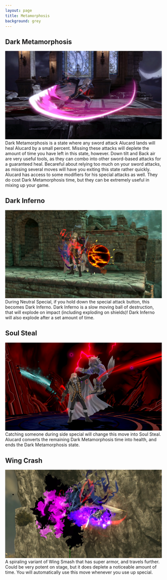 ```yaml
---
layout: page
title: Metamorphosis
background: grey
---
```


<div class="col-lg-12 text-center">
	<h2 class="section-heading text-uppercase">Dark Metamorphosis</h2>
</div>
<img class="img-fluid d-block mx-auto" src="assets\img\moveset\meta.png" alt="">
Dark Metamorphosis is a state where any sword attack Alucard lands will heal Alucard by a small percent. Missing these attacks will deplete the amount of time you have left in this state, however. Down tilt and Back air are very useful tools, as they can combo into other sword-based attacks for a guaranteed heal. Becareful about relying too much on your sword attacks, as missing several moves will have you exiting this state rather quickly. Alucard has access to some modifiers for his special attacks as well. They do cost Dark Metamorphosis time, but they can be extremely useful in mixing up your game.

<br/>
<div class="col-lg-12 text-center">
	<h2 class="section-heading text-uppercase">Dark Inferno</h2>
</div>
<img class="img-fluid d-block mx-auto" src="assets\img\moveset\inferno.png" alt="">
During Neutral Special, if you hold down the special attack button, this becomes Dark Inferno. Dark Inferno is a slow moving ball of destruction, that will explode on impact (including exploding on shields)! Dark Inferno will also explode after a set amount of time.

<br/>
<div class="col-lg-12 text-center">
	<h2 class="section-heading text-uppercase">Soul Steal</h2>
</div>
<img class="img-fluid d-block mx-auto" src="assets\img\moveset\soulsteal.png" alt="">
Catching someone during side special will change this move into Soul Steal. Alucard converts the remaining Dark Metamorphosis time into health, and ends the Dark Metamorphosis state.

<br/>
<div class="col-lg-12 text-center">
	<h2 class="section-heading text-uppercase">Wing Crash</h2>
</div>
<img class="img-fluid d-block mx-auto" src="assets\img\moveset\crash.png" alt="">
A spiraling variant of Wing Smash that has super armor, and travels further. Could be very potent on stage, but it does deplete a noticeable amount of time. You will automatically use this move whenever you use up special.